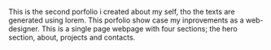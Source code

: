 This is the second porfolio i created about my self, tho the texts are generated using lorem. This porfolio show case my inprovements as a web-designer. This is a single page webpage with four sections; the hero section, about, projects and contacts.
